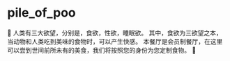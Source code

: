 # pile_of_poo
💩
人类有三大欲望，分别是，食欲，性欲，睡眠欲。
其中，食欲为三欲望之本，当动物和人类吃到美味的食物时，可以产生快感。
本餐厅是会员制餐厅，在这里可以尝到世间前所未有的美食，我们将按照您的身份为您定制食物。 
💩
